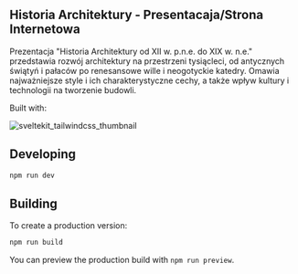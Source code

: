 ## Historia Architektury - Presentacaja/Strona Internetowa

Prezentacja "Historia Architektury od XII w. p.n.e. do XIX w. n.e." przedstawia rozwój architektury na przestrzeni tysiącleci, od antycznych świątyń i pałaców po renesansowe wille i neogotyckie katedry. Omawia najważniejsze style i ich charakterystyczne cechy, a także wpływ kultury i technologii na tworzenie budowli.

Built with:

![sveltekit_tailwindcss_thumbnail](https://user-images.githubusercontent.com/26821114/228897023-ff512e68-5314-4bc0-b32d-001953e3733f.png)

## Developing

```bash
npm run dev
```

## Building

To create a production version:

```bash
npm run build
```

You can preview the production build with `npm run preview`.
